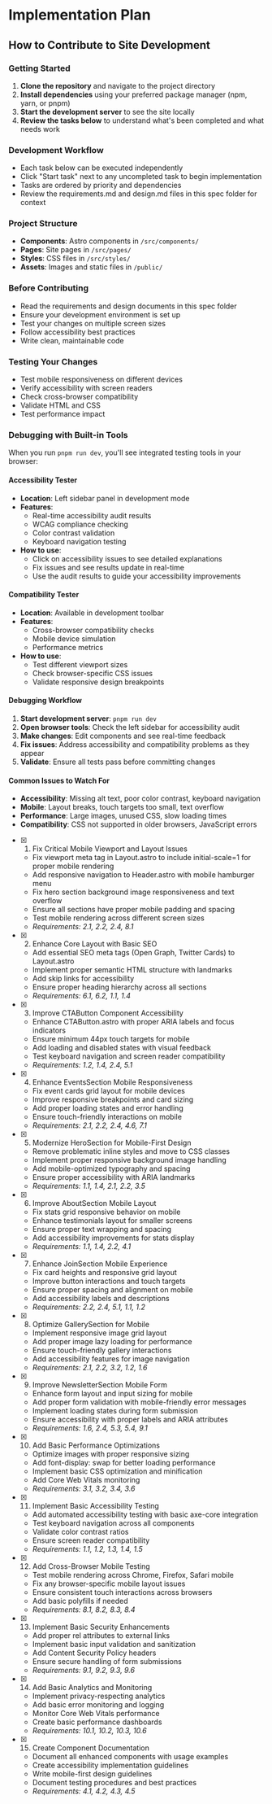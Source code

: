 # Implementation Plan

## How to Contribute to Site Development

### Getting Started
1. **Clone the repository** and navigate to the project directory
2. **Install dependencies** using your preferred package manager (npm, yarn, or pnpm)
3. **Start the development server** to see the site locally
4. **Review the tasks below** to understand what's been completed and what needs work

### Development Workflow
- Each task below can be executed independently
- Click "Start task" next to any uncompleted task to begin implementation
- Tasks are ordered by priority and dependencies
- Review the requirements.md and design.md files in this spec folder for context

### Project Structure
- **Components**: Astro components in `/src/components/`
- **Pages**: Site pages in `/src/pages/`
- **Styles**: CSS files in `/src/styles/`
- **Assets**: Images and static files in `/public/`

### Before Contributing
- Read the requirements and design documents in this spec folder
- Ensure your development environment is set up
- Test your changes on multiple screen sizes
- Follow accessibility best practices
- Write clean, maintainable code

### Testing Your Changes
- Test mobile responsiveness on different devices
- Verify accessibility with screen readers
- Check cross-browser compatibility
- Validate HTML and CSS
- Test performance impact

### Debugging with Built-in Tools

When you run `pnpm run dev`, you'll see integrated testing tools in your browser:

#### Accessibility Tester
- **Location**: Left sidebar panel in development mode
- **Features**: 
  - Real-time accessibility audit results
  - WCAG compliance checking
  - Color contrast validation
  - Keyboard navigation testing
- **How to use**:
  - Click on accessibility issues to see detailed explanations
  - Fix issues and see results update in real-time
  - Use the audit results to guide your accessibility improvements

#### Compatibility Tester
- **Location**: Available in development toolbar
- **Features**:
  - Cross-browser compatibility checks
  - Mobile device simulation
  - Performance metrics
- **How to use**:
  - Test different viewport sizes
  - Check browser-specific CSS issues
  - Validate responsive design breakpoints

#### Debugging Workflow
1. **Start development server**: `pnpm run dev`
2. **Open browser tools**: Check the left sidebar for accessibility audit
3. **Make changes**: Edit components and see real-time feedback
4. **Fix issues**: Address accessibility and compatibility problems as they appear
5. **Validate**: Ensure all tests pass before committing changes

#### Common Issues to Watch For
- **Accessibility**: Missing alt text, poor color contrast, keyboard navigation
- **Mobile**: Layout breaks, touch targets too small, text overflow
- **Performance**: Large images, unused CSS, slow loading times
- **Compatibility**: CSS not supported in older browsers, JavaScript errors

- [x] 1. Fix Critical Mobile Viewport and Layout Issues






  - Fix viewport meta tag in Layout.astro to include initial-scale=1 for proper mobile rendering
  - Add responsive navigation to Header.astro with mobile hamburger menu
  - Fix hero section background image responsiveness and text overflow
  - Ensure all sections have proper mobile padding and spacing
  - Test mobile rendering across different screen sizes
  - _Requirements: 2.1, 2.2, 2.4, 8.1_

- [x] 2. Enhance Core Layout with Basic SEO



  - Add essential SEO meta tags (Open Graph, Twitter Cards) to Layout.astro
  - Implement proper semantic HTML structure with landmarks
  - Add skip links for accessibility
  - Ensure proper heading hierarchy across all sections
  - _Requirements: 6.1, 6.2, 1.1, 1.4_

- [x] 3. Improve CTAButton Component Accessibility



  - Enhance CTAButton.astro with proper ARIA labels and focus indicators
  - Ensure minimum 44px touch targets for mobile
  - Add loading and disabled states with visual feedback
  - Test keyboard navigation and screen reader compatibility
  - _Requirements: 1.2, 1.4, 2.4, 5.1_

- [x] 4. Enhance EventsSection Mobile Responsiveness



  - Fix event cards grid layout for mobile devices
  - Improve responsive breakpoints and card sizing
  - Add proper loading states and error handling
  - Ensure touch-friendly interactions on mobile
  - _Requirements: 2.1, 2.2, 2.4, 4.6, 7.1_

- [x] 5. Modernize HeroSection for Mobile-First Design



  - Remove problematic inline styles and move to CSS classes
  - Implement proper responsive background image handling
  - Add mobile-optimized typography and spacing
  - Ensure proper accessibility with ARIA landmarks
  - _Requirements: 1.1, 1.4, 2.1, 2.2, 3.5_

- [x] 6. Improve AboutSection Mobile Layout



  - Fix stats grid responsive behavior on mobile
  - Enhance testimonials layout for smaller screens
  - Ensure proper text wrapping and spacing
  - Add accessibility improvements for stats display
  - _Requirements: 1.1, 1.4, 2.2, 4.1_

- [x] 7. Enhance JoinSection Mobile Experience





  - Fix card heights and responsive grid layout
  - Improve button interactions and touch targets
  - Ensure proper spacing and alignment on mobile
  - Add accessibility labels and descriptions
  - _Requirements: 2.2, 2.4, 5.1, 1.1, 1.2_

- [x] 8. Optimize GallerySection for Mobile



  - Implement responsive image grid layout
  - Add proper image lazy loading for performance
  - Ensure touch-friendly gallery interactions
  - Add accessibility features for image navigation
  - _Requirements: 2.1, 2.2, 3.2, 1.2, 1.6_

- [x] 9. Improve NewsletterSection Mobile Form



  - Enhance form layout and input sizing for mobile
  - Add proper form validation with mobile-friendly error messages
  - Implement loading states during form submission
  - Ensure accessibility with proper labels and ARIA attributes
  - _Requirements: 1.6, 2.4, 5.3, 5.4, 9.1_

- [x] 10. Add Basic Performance Optimizations



  - Optimize images with proper responsive sizing
  - Add font-display: swap for better loading performance
  - Implement basic CSS optimization and minification
  - Add Core Web Vitals monitoring
  - _Requirements: 3.1, 3.2, 3.4, 3.6_

- [x] 11. Implement Basic Accessibility Testing



  - Add automated accessibility testing with basic axe-core integration
  - Test keyboard navigation across all components
  - Validate color contrast ratios
  - Ensure screen reader compatibility
  - _Requirements: 1.1, 1.2, 1.3, 1.4, 1.5_

- [x] 12. Add Cross-Browser Mobile Testing


  - Test mobile rendering across Chrome, Firefox, Safari mobile
  - Fix any browser-specific mobile layout issues
  - Ensure consistent touch interactions across browsers
  - Add basic polyfills if needed
  - _Requirements: 8.1, 8.2, 8.3, 8.4_

- [x] 13. Implement Basic Security Enhancements





  - Add proper rel attributes to external links
  - Implement basic input validation and sanitization
  - Add Content Security Policy headers
  - Ensure secure handling of form submissions
  - _Requirements: 9.1, 9.2, 9.3, 9.6_

- [x] 14. Add Basic Analytics and Monitoring









  - Implement privacy-respecting analytics
  - Add basic error monitoring and logging
  - Monitor Core Web Vitals performance
  - Create basic performance dashboards
  - _Requirements: 10.1, 10.2, 10.3, 10.6_

- [x] 15. Create Component Documentation




  - Document all enhanced components with usage examples
  - Create accessibility implementation guidelines
  - Write mobile-first design guidelines
  - Document testing procedures and best practices
  - _Requirements: 4.1, 4.2, 4.3, 4.5_